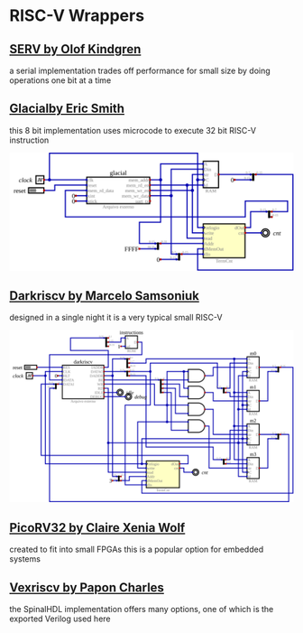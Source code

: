 # RISC-V Wrappers

## [SERV by Olof Kindgren](https://github.com/olofk/serv)

a serial implementation trades off performance for small size by doing operations one bit at a time

## [Glacialby Eric Smith](https://github.com/brouhaha/glacial)

this 8 bit implementation uses microcode to execute 32 bit RISC-V instruction

![Glacial system with terminal](glacialTerm.svg)

## [Darkriscv by Marcelo Samsoniuk](https://github.com/darklife/darkriscv)

designed in a single night it is a very typical small RISC-V

![Darkriscv system with terminal](darkriscvTerm.svg)

## [PicoRV32 by Claire Xenia Wolf](https://github.com/YosysHQ/picorv32)

created to fit into small FPGAs this is a popular option for embedded systems

## [Vexriscv by Papon Charles](https://github.com/SpinalHDL/VexRiscv)

the SpinalHDL implementation offers many options, one of which is the exported Verilog used here

